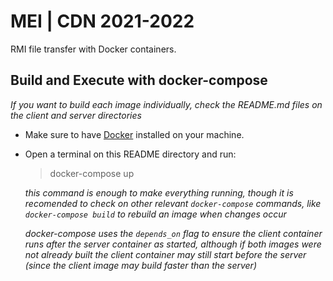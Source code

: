 # MEI | CDN 2021-2022
RMI file transfer with Docker containers.

## Build and Execute with docker-compose

*If you want to build each image individually, check the README.md files on the client and server directories*

- Make sure to have [Docker](https://www.docker.com/get-started) installed on your machine.

- Open a terminal on this README directory and run:

    > docker-compose up

    *this command is enough to make everything running, though it is recomended to check on other relevant ``docker-compose`` commands, like ``docker-compose build`` to rebuild an image when changes occur*

    *docker-compose uses the ``depends_on`` flag to ensure the client container runs after the server container as started, although if both images were not already built the client container may still start before the server (since the client image may build faster than the server)*